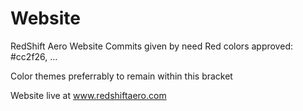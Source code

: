 # Website
RedShift Aero Website
Commits given by need
Red colors approved: #cc2f26, ...

Color themes preferrably to remain within this bracket

Website live at www.redshiftaero.com
